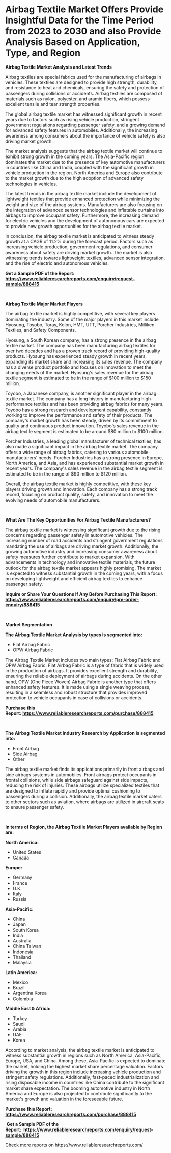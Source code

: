 <p><h1>Airbag Textile Market Offers Provide Insightful Data for the Time Period from 2023 to 2030 and also Provide Analysis Based on Application, Type, and Region</h1></p><p><strong>Airbag Textile Market Analysis and Latest Trends</strong></p>
<p><p>Airbag textiles are special fabrics used for the manufacturing of airbags in vehicles. These textiles are designed to provide high strength, durability, and resistance to heat and chemicals, ensuring the safety and protection of passengers during collisions or accidents. Airbag textiles are composed of materials such as nylon, polyester, and aramid fibers, which possess excellent tensile and tear strength properties.</p><p>The global airbag textile market has witnessed significant growth in recent years due to factors such as rising vehicle production, stringent government regulations regarding passenger safety, and a growing demand for advanced safety features in automobiles. Additionally, the increasing awareness among consumers about the importance of vehicle safety is also driving market growth.</p><p>The market analysis suggests that the airbag textile market will continue to exhibit strong growth in the coming years. The Asia-Pacific region dominates the market due to the presence of key automotive manufacturers in countries like China and India, coupled with the significant growth in vehicle production in the region. North America and Europe also contribute to the market growth due to the high adoption of advanced safety technologies in vehicles.</p><p>The latest trends in the airbag textile market include the development of lightweight textiles that provide enhanced protection while minimizing the weight and size of the airbag systems. Manufacturers are also focusing on the integration of advanced sensor technologies and inflatable curtains into airbags to improve occupant safety. Furthermore, the increasing demand for electric vehicles and the development of autonomous cars are expected to provide new growth opportunities for the airbag textile market.</p><p>In conclusion, the airbag textile market is anticipated to witness steady growth at a CAGR of 11.2% during the forecast period. Factors such as increasing vehicle production, government regulations, and consumer awareness about safety are driving market growth. The market is also witnessing trends towards lightweight textiles, advanced sensor integration, and the rise of electric and autonomous vehicles.</p></p>
<p><strong>Get a Sample PDF of the Report:&nbsp; <a href="https://www.reliableresearchreports.com/enquiry/request-sample/888415">https://www.reliableresearchreports.com/enquiry/request-sample/888415</a></strong></p>
<p>&nbsp;</p>
<p><strong>Airbag Textile Major Market Players</strong></p>
<p><p>The airbag textile market is highly competitive, with several key players dominating the industry. Some of the major players in this market include Hyosung, Toyobo, Toray, Kolon, HMT, UTT, Porcher Industries, Milliken Textiles, and Safety Components.</p><p>Hyosung, a South Korean company, has a strong presence in the airbag textile market. The company has been manufacturing airbag textiles for over two decades and has a proven track record of providing high-quality products. Hyosung has experienced steady growth in recent years, expanding its market share and increasing its sales revenue. The company has a diverse product portfolio and focuses on innovation to meet the changing needs of the market. Hyosung's sales revenue for the airbag textile segment is estimated to be in the range of $100 million to $150 million.</p><p>Toyobo, a Japanese company, is another significant player in the airbag textile market. The company has a long history in manufacturing high-performance textiles and has been providing airbag fabrics for many years. Toyobo has a strong research and development capability, constantly working to improve the performance and safety of their products. The company's market growth has been steady, driven by its commitment to quality and continuous product innovation. Toyobo's sales revenue in the airbag textile segment is estimated to be around $80 million to $100 million.</p><p>Porcher Industries, a leading global manufacturer of technical textiles, has also made a significant impact in the airbag textile market. The company offers a wide range of airbag fabrics, catering to various automobile manufacturers' needs. Porcher Industries has a strong presence in Europe, North America, and Asia, and has experienced substantial market growth in recent years. The company's sales revenue in the airbag textile segment is estimated to be in the range of $90 million to $120 million.</p><p>Overall, the airbag textile market is highly competitive, with these key players driving growth and innovation. Each company has a strong track record, focusing on product quality, safety, and innovation to meet the evolving needs of automobile manufacturers.</p></p>
<p>&nbsp;</p>
<p><strong>What Are The Key Opportunities For Airbag Textile Manufacturers?</strong></p>
<p><p>The airbag textile market is witnessing significant growth due to the rising concerns regarding passenger safety in automotive vehicles. The increasing number of road accidents and stringent government regulations mandating the use of airbags are driving market growth. Additionally, the growing automotive industry and increasing consumer awareness about safety measures further contribute to market expansion. With advancements in technology and innovative textile materials, the future outlook for the airbag textile market appears highly promising. The market is expected to witness substantial growth in the coming years, with a focus on developing lightweight and efficient airbag textiles to enhance passenger safety.</p></p>
<p><strong>Inquire or Share Your Questions If Any Before Purchasing This Report: <a href="https://www.reliableresearchreports.com/enquiry/pre-order-enquiry/888415">https://www.reliableresearchreports.com/enquiry/pre-order-enquiry/888415</a></strong></p>
<p>&nbsp;</p>
<p><strong>Market Segmentation</strong></p>
<p><strong>The Airbag Textile Market Analysis by types is segmented into:</strong></p>
<p><ul><li>Flat Airbag Fabric</li><li>OPW Airbag Fabric</li></ul></p>
<p><p>The Airbag Textile Market includes two main types: Flat Airbag Fabric and OPW Airbag Fabric. Flat Airbag Fabric is a type of fabric that is widely used in the production of airbags. It provides excellent strength and durability, ensuring the reliable deployment of airbags during accidents. On the other hand, OPW (One Piece Woven) Airbag Fabric is another type that offers enhanced safety features. It is made using a single weaving process, resulting in a seamless and robust structure that provides improved protection to vehicle occupants in case of collisions or accidents.</p></p>
<p><strong>Purchase this Report:&nbsp;<a href="https://www.reliableresearchreports.com/purchase/888415">https://www.reliableresearchreports.com/purchase/888415</a></strong></p>
<p>&nbsp;</p>
<p><strong>The Airbag Textile Market Industry Research by Application is segmented into:</strong></p>
<p><ul><li>Front Airbag</li><li>Side Airbag</li><li>Other</li></ul></p>
<p><p>The airbag textile market finds its applications primarily in front airbags and side airbags systems in automobiles. Front airbags protect occupants in frontal collisions, while side airbags safeguard against side impacts, reducing the risk of injuries. These airbags utilize specialized textiles that are designed to inflate rapidly and provide optimal cushioning to passengers during a collision. Additionally, the airbag textile market caters to other sectors such as aviation, where airbags are utilized in aircraft seats to ensure passenger safety.</p></p>
<p>&nbsp;</p>
<p><strong>In terms of Region, the Airbag Textile Market Players available by Region are:</strong></p>
<p>
    <p> <strong> North America: </strong>
        <ul>
            <li>United States</li>
            <li>Canada</li>
        </ul>
        </p> 
    <p> <strong> Europe: </strong>
        <ul>
            <li>Germany</li>
            <li>France</li>
            <li>U.K.</li>
            <li>Italy</li>
            <li>Russia</li>
        </ul>
        </p> 
    <p> <strong> Asia-Pacific: </strong>
        <ul>
            <li>China</li>
            <li>Japan</li>
            <li>South Korea</li>
            <li>India</li>
            <li>Australia</li>
            <li>China Taiwan</li>
            <li>Indonesia</li>
            <li>Thailand</li>
            <li>Malaysia</li>
        </ul>
        </p> 
    <p> <strong> Latin America: </strong>
        <ul>
            <li>Mexico</li>
            <li>Brazil</li>
            <li>Argentina Korea</li>
            <li>Colombia</li>
        </ul>
        </p> 
    <p> <strong> Middle East & Africa: </strong>
        <ul>
            <li>Turkey</li>
            <li>Saudi</li>
            <li>Arabia</li>
            <li>UAE</li>
            <li>Korea</li>
        </ul>
    </p>
    </p>
<p><p>According to market analysis, the airbag textile market is anticipated to witness substantial growth in regions such as North America, Asia-Pacific, Europe, USA, and China. Among these, Asia-Pacific is expected to dominate the market, holding the highest market share percentage valuation. Factors driving the growth in this region include increasing vehicle production and stringent safety regulations. Additionally, fast-paced industrialization and rising disposable income in countries like China contribute to the significant market share expectation. The booming automotive industry in North America and Europe is also projected to contribute significantly to the market's growth and valuation in the foreseeable future.</p></p>
<p><strong>Purchase this Report: <a href="https://www.reliableresearchreports.com/purchase/888415">https://www.reliableresearchreports.com/purchase/888415</a></strong></p>
<p>&nbsp;<strong>Get a Sample PDF of the Report:&nbsp;&nbsp;<a href="https://www.reliableresearchreports.com/enquiry/request-sample/888415">https://www.reliableresearchreports.com/enquiry/request-sample/888415</a></strong></p>
<p><strong></strong></p>
<p>Check more reports on https://www.reliableresearchreports.com/</p>